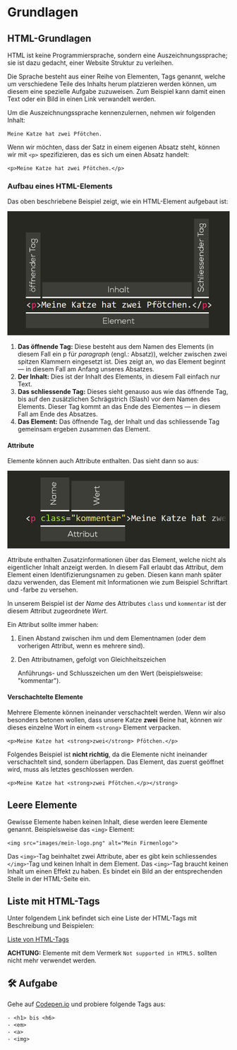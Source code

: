# Grundlagen

## HTML-Grundlagen

HTML ist keine Programmiersprache, sondern eine Auszeichnungssprache; sie ist dazu gedacht, einer Website Struktur zu verleihen.

Die Sprache besteht aus einer Reihe von Elementen, Tags genannt, welche um verschiedene Teile des Inhalts herum platzieren werden können, um diesem eine spezielle Aufgabe zuzuweisen. Zum Beispiel kann damit einen Text oder ein Bild in einen Link verwandelt werden.

Um die Auszeichnungssprache kennenzulernen, nehmen wir folgenden Inhalt:

```markup
Meine Katze hat zwei Pfötchen.
```

Wenn wir möchten, dass der Satz in einem eigenen Absatz steht, können wir mit `<p>` spezifizieren, das es sich um einen Absatz handelt:

```markup
<p>Meine Katze hat zwei Pfötchen.</p>
```

### Aufbau eines HTML-Elements

Das oben beschriebene Beispiel zeigt, wie ein HTML-Element aufgebaut ist:

![Aufbau eines HTML-Elements](../../.gitbook/assets/html-grundlagen.jpg)

1. **Das öffnende Tag:** Diese besteht aus dem Namen des Elements (in diesem Fall ein p für _paragraph_ (engl.: Absatz)), welcher zwischen zwei spitzen Klammern eingesetzt ist. Dies zeigt an, wo das Element beginnt — in diesem Fall am Anfang unseres Absatzes.
2. **Der Inhalt:** Dies ist der Inhalt des Elements, in diesem Fall einfach nur Text.
3. **Das schliessende Tag:** Dieses sieht genauso aus wie das öffnende Tag, bis auf den zusätzlichen Schrägstrich (Slash) vor dem Namen des Elements. Dieser Tag kommt an das Ende des Elementes — in diesem Fall am Ende des Absatzes.
4. **Das Element:** Das öffnende Tag, der Inhalt und das schliessende Tag gemeinsam ergeben zusammen das Element.

#### Attribute

Elemente können auch Attribute enthalten. Das sieht dann so aus:

![Attribut eines HTML-Elements](../../.gitbook/assets/html-attribut.jpg)

Attribute enthalten Zusatzinformationen über das Element, welche nicht als eigentlicher Inhalt anzeigt werden. In diesem Fall erlaubt das Attribut, dem Element einen Identifizierungsnamen zu geben. Diesen kann manh später dazu verwenden, das Element mit Informationen wie zum Beispiel Schriftart und -farbe zu versehen.

In unserem Beispiel ist der _Name_ des Attributes `class` und `kommentar` ist der diesem Attribut zugeordnete _Wert_.

Ein Attribut sollte immer haben:

1. Einen Abstand zwischen ihm und dem Elementnamen (oder dem vorherigen Attribut, wenn es mehrere sind).
2.  Den Attributnamen, gefolgt von Gleichheitszeichen

    Anführungs- und Schlusszeichen um den Wert (beispielsweise: "kommentar").

#### Verschachtelte Elemente

Mehrere Elemente können ineinander verschachtelt werden. Wenn wir also besonders betonen wollen, dass unsere Katze **zwei** Beine hat, können wir dieses einzelne Wort in einem `<strong>` Element verpacken.

```markup
<p>Meine Katze hat <strong>zwei</strong> Pfötchen.</p>
```

Folgendes Beispiel ist **nicht richtig**, da die Elemente nicht ineinander verschachtelt sind, sondern überlappen. Das Element, das zuerst geöffnet wird, muss als letztes geschlossen werden.

```markup
<p>Meine Katze hat <strong>zwei Pfötchen.</p></strong>
```

## Leere Elemente

Gewisse Elemente haben keinen Inhalt, diese werden leere Elemente genannt. Beispielsweise das `<img>` Element:

```markup
<img src="images/mein-logo.png" alt="Mein Firmenlogo">
```

Das `<img>`-Tag beinhaltet zwei Attribute, aber es gibt kein schliessendes `</img>`-Tag und keinen Inhalt in dem Element. Das `<img>`-Tag braucht keinen Inhalt um einen Effekt zu haben. Es bindet ein Bild an der entsprechenden Stelle in der HTML-Seite ein.

## Liste mit HTML-Tags

Unter folgendem Link befindet sich eine Liste der HTML-Tags mit Beschreibung und Beispielen:

[Liste von HTML-Tags](https://www.w3schools.com/tags/)

**ACHTUNG:** Elemente mit dem Vermerk `Not supported in HTML5.` sollten nicht mehr verwendet werden.

## 🛠️ Aufgabe

Gehe auf [Codepen.io](https://codepen.io/pen/) und probiere folgende Tags aus:

```markup
- <h1> bis <h6>
- <em>
- <a>
- <img>
```
